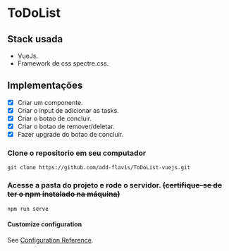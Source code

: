 # ToDoList

## Stack usada
- VueJs.
- Framework de css <bold>spectre.css</bold>.


## Implementações

- [x] Criar um componente.
- [x] Criar o input de adicionar as tasks.
- [x] Criar o botao de concluir.
- [x] Criar o botao de remover/deletar.
- [x] Fazer upgrade do botao de concluir. 

### Clone o repositorio em seu computador
```
git clone https://github.com/add-flav1s/ToDoList-vuejs.git
```

### Acesse a pasta do projeto e rode o servidor. <strike>(certifique-se de ter o npm instalado na máquina)</strike>
```
npm run serve
```
#### Customize configuration
See [Configuration Reference](https://cli.vuejs.org/config/).
